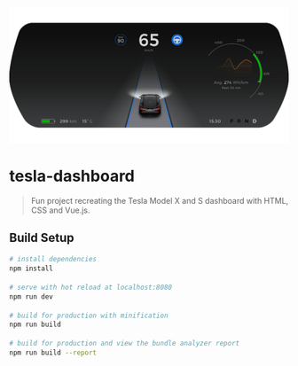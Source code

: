 ![Screenshot](static/images/screenshot.jpg)

# tesla-dashboard

> Fun project recreating the Tesla Model X and S dashboard with HTML, CSS and Vue.js.

## Build Setup

``` bash
# install dependencies
npm install

# serve with hot reload at localhost:8080
npm run dev

# build for production with minification
npm run build

# build for production and view the bundle analyzer report
npm run build --report
```
